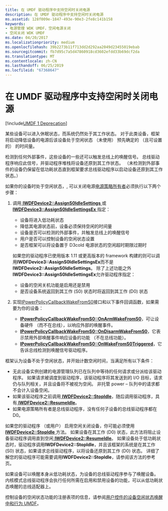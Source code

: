 ```yaml
---
title: 在 UMDF 驱动程序中支持空闲时关闭电源
description: 在 UMDF 驱动程序中支持空闲时关闭电源
ms.assetid: 128f009e-1847-493e-90e3-2fe8c141b158
keywords:
- 电源管理 WDK UMDF，空闲电源关闭
- 空闲关闭 WDK UMDF
ms.date: 04/20/2017
ms.localizationpriority: medium
ms.openlocfilehash: 39b2273b11f713dd2d292aa2049d23455019ebab
ms.sourcegitcommit: fb7d95c7a5d47860918cd3602efdd33b69dcf2da
ms.translationtype: MT
ms.contentlocale: zh-CN
ms.lasthandoff: 06/25/2019
ms.locfileid: "67368647"
---
```

# <a name="supporting-idle-power-down-in-umdf-drivers"></a>在 UMDF 驱动程序中支持空闲时关闭电源


[!include[UMDF 1 Deprecation](../umdf-1-deprecation.md)]

某些设备可以进入休眠状态，而系统仍然处于其工作状态。 对于此类设备，框架将启动降低设备的电源后该设备处于空闲状态 （未使用） 预先确定的 （且可设置的） 的时间量。

检测到任何外部事件，这些设备的一些还可以触发总线上的唤醒信号。 总线驱动程序响应此信号，并驱动程序堆栈将设备还原到其工作状态。 （未检测到外部事件的设备仍保留在低功耗状态直到框架要求总线驱动程序以启动设备还原到其工作状态。）

如果你的设备时处于空闲状态，, 可以关闭电源[电源策略所有者](power-policy-ownership-in-umdf.md)必须执行以下两个步骤：

1.  调用[ **IWDFDevice2::AssignS0IdleSettings** ](https://docs.microsoft.com/windows-hardware/drivers/ddi/content/wudfddi/nf-wudfddi-iwdfdevice2-assigns0idlesettings)或[ **IWDFDevice3::AssignS0IdleSettingsEx** ](https://docs.microsoft.com/windows-hardware/drivers/ddi/content/wudfddi/nf-wudfddi-iwdfdevice3-assigns0idlesettingsex)指定：
    -   设备将进入低功耗状态
    -   降低其电源状态前，设备必须保持空闲的时间量
    -   设备是否可以检测的外部事件，并触发总线上的唤醒信号
    -   用户是否可以控制设备的空闲状态设置
    -   是否框架可以将设备置于 D3cold 电源状态的空闲超时期限过期时

    如果您的驱动程序已使用版本 1.11 或更高版本的 framework 构建的则可以调用**IWDFDevice3::AssignS0IdleSettingsEx**而不是**IWDFDevice2::AssignS0IdleSettings**。 除了上述功能之外**IWDFDevice3::AssignS0IdleSettingsEx**允许驱动程序指定：
    -   设备的空闲关机功能是启用还是禁用
    -   是否设备系统返回到其工作 (S0) 状态时将返回到其工作 (D0) 状态

2.  实现[IPowerPolicyCallbackWakeFromS0](https://docs.microsoft.com/windows-hardware/drivers/ddi/content/wudfddi/nn-wudfddi-ipowerpolicycallbackwakefroms0)接口和以下事件回调函数，如果需要为你的设备：
    -   [**IPowerPolicyCallbackWakeFromS0::OnArmWakeFromS0**](https://docs.microsoft.com/windows-hardware/drivers/ddi/content/wudfddi/nf-wudfddi-ipowerpolicycallbackwakefroms0-onarmwakefroms0)，可让设备硬件 （而不在总线），以响应外部的唤醒事件。
    -   [**IPowerPolicyCallbackWakeFromS0::OnDisarmWakeFromS0**](https://docs.microsoft.com/windows-hardware/drivers/ddi/content/wudfddi/nf-wudfddi-ipowerpolicycallbackwakefroms0-ondisarmwakefroms0)，它表示禁用外部唤醒事件响应设备的功能 （不在总线功能）。
    -   [**IPowerPolicyCallbackWakeFromS0::OnWakeFromS0Triggered**](https://docs.microsoft.com/windows-hardware/drivers/ddi/content/wudfddi/nf-wudfddi-ipowerpolicycallbackwakefroms0-onwakefroms0triggered)，它告诉总线检测到唤醒信号驱动程序。




框架认为设备不处于空闲状态，并开始计数空闲时间，当满足所有以下条件：

-   无此设备实例创建的电源管理队列已在队列中等待的任何请求或分派给该驱动程序。 如果请求被调度到驱动程序，该驱动程序将其发送到的 I/O 目标，请求仍与队列相关，并且设备将不被视为空闲。 非托管 power – 队列中的请求都不会计入设备空闲。
-   如果该驱动程序之前调用[ **IWDFDevice2::StopIdle**](https://docs.microsoft.com/windows-hardware/drivers/ddi/content/wudfddi/nf-wudfddi-iwdfdevice2-stopidle)，随后调用驱动程序，具有[ **IWDFDevice2::ResumeIdle**](https://docs.microsoft.com/windows-hardware/drivers/ddi/content/wudfddi/nf-wudfddi-iwdfdevice2-resumeidle)。
-   如果电源策略所有者是总线驱动程序，没有任何子设备的总线驱动程序都在 D0。

如果您的驱动程序 （或用户） 启用空闲关闭设备，你可能必须使用[ **IWDFDevice2::StopIdle** ](https://docs.microsoft.com/windows-hardware/drivers/ddi/content/wudfddi/nf-wudfddi-iwdfdevice2-stopidle)方法。 如果设备在其工作 (D0) 状态，此方法将阻止设备驱动程序调用直到空闲[ **IWDFDevice2::ResumeIdle**](https://docs.microsoft.com/windows-hardware/drivers/ddi/content/wudfddi/nf-wudfddi-iwdfdevice2-resumeidle)。 如果设备处于低功耗状态时，驱动程序调用**IWDFDevice2::StopIdle**，并且该框架的系统是在其工作 (S0) 状态，如果请求总线驱动程序，以将设备还原到其工作 (D0) 状态。 详细了解您的驱动程序可能需要调用**IWDFDevice2::StopIdle**，请参阅该方法的参考页。

如果设备可以唤醒本身从低功耗状态，为设备的总线驱动程序参与了唤醒设备。 内核模式总线驱动程序会执行任何所需在启用和禁用设备的功能，可以从低功耗状态唤醒的总线适配器上。

控制设备的空闲状态功能的注册表项的信息，请参阅[用户控件的设备空闲状态唤醒中和行为 UMDF](user-control-of-device-idle-and-wake-behavior-in-umdf.md)。

 

 





